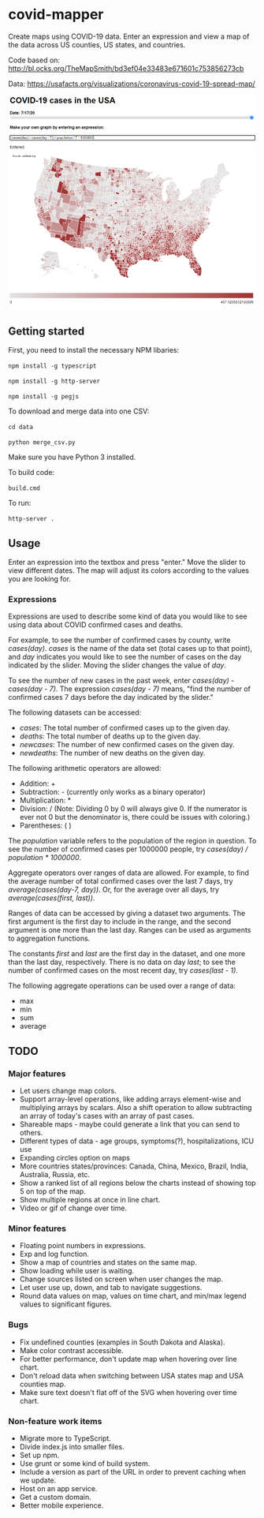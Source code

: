 # covid-mapper

Create maps using COVID-19 data. Enter an expression and view a map of the data across US counties, US states, and countries.

Code based on: http://bl.ocks.org/TheMapSmith/bd3ef04e33483e671601c753856273cb

Data: https://usafacts.org/visualizations/coronavirus-covid-19-spread-map/

![Map of covid cases](./usamap.png)

## Getting started

First, you need to install the necessary NPM libaries:

`npm install -g typescript`

`npm install -g http-server`

`npm install -g pegjs`

To download and merge data into one CSV:

`cd data`

`python merge_csv.py`

Make sure you have Python 3 installed.

To build code:

`build.cmd`

To run:

`http-server .`

## Usage

Enter an expression into the textbox and press "enter." Move the slider to view different dates. The map will adjust its colors according to the values you are looking for.

### Expressions

Expressions are used to describe some kind of data you would like to see using data about COVID confirmed cases and deaths. 

For example, to see the number of confirmed cases by county, write *cases(day)*. *cases* is the name of the data set (total cases up to that point), and *day* indicates you would like to see the number of cases on the day indicated by the slider. Moving the slider changes the value of *day*.

To see the number of new cases in the past week, enter *cases(day) - cases(day - 7)*. The expression *cases(day - 7)* means, "find the number of confirmed cases 7 days before the day indicated by the slider."

The following datasets can be accessed:
* *cases*: The total number of confirmed cases up to the given day.
* *deaths*: The total number of deaths up to the given day.
* *newcases*: The number of new confirmed cases on the given day.
* *newdeaths*: The number of new deaths on the given day.

The following arithmetic operators are allowed:
* Addition: +
* Subtraction: - (currently only works as a binary operator)
* Multiplication: *
* Division: / (Note: Dividing 0 by 0 will always give 0. If the numerator is ever not 0 but the denominator is, there could be issues with coloring.)
* Parentheses: ( )

The *population* variable refers to the population of the region in question. To see the number of confirmed cases per 1000000 people, try *cases(day) / population * 1000000*. 

Aggregate operators over ranges of data are allowed. For example, to find the average number of total confirmed cases over the last 7 days, try *average(cases(day-7, day))*. Or, for the average over all days, try *average(cases(first, last))*. 

Ranges of data can be accessed by giving a dataset two arguments. The first argument is the first day to include in the range, and the second argument is one more than the last day. Ranges can be used as arguments to aggregation functions.

The constants *first* and *last* are the first day in the dataset, and one more than the last day, respectively. There is no data on day *last*; to see the number of confirmed cases on the most recent day, try *cases(last - 1)*.

The following aggregate operations can be used over a range of data:
* max
* min
* sum
* average

## TODO 

### Major features
* Let users change map colors.
* Support array-level operations, like adding arrays element-wise and multiplying arrays by scalars. Also a shift operation to allow subtracting an array of today's cases with an array of past cases.
* Shareable maps - maybe could generate a link that you can send to others.
* Different types of data - age groups, symptoms(?), hospitalizations, ICU use
* Expanding circles option on maps
* More countries states/provinces: Canada, China, Mexico, Brazil, India, Australia, Russia, etc.
* Show a ranked list of all regions below the charts instead of showing top 5 on top of the map.
* Show multiple regions at once in line chart.
* Video or gif of change over time.

### Minor features
* Floating point numbers in expressions.
* Exp and log function.
* Show a map of countries and states on the same map.
* Show loading while user is waiting.
* Change sources listed on screen when user changes the map.
* Let user use up, down, and tab to navigate suggestions.
* Round data values on map, values on time chart, and min/max legend values to significant figures.

### Bugs
* Fix undefined counties (examples in South Dakota and Alaska).
* Make color contrast accessible.
* For better performance, don't update map when hovering over line chart.
* Don't reload data when switching between USA states map and USA counties map.
* Make sure text doesn't flat off of the SVG when hovering over time chart.

### Non-feature work items
* Migrate more to TypeScript.
* Divide index.js into smaller files.
* Set up npm.
* Use grunt or some kind of build system.
* Include a version as part of the URL in order to prevent caching when we update.
* Host on an app service.
* Get a custom domain.
* Better mobile experience.